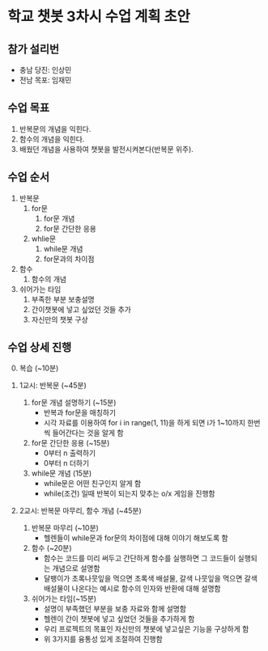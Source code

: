 # 학교 챗봇 3차시 수업 계획 초안

## 참가 설리번

* 충남 당진: 인상민
* 전남 목포: 임재민

## 수업 목표

1. 반복문의 개념을 익힌다.
2. 함수의 개념을 익힌다.
3. 배웠던 개념을 사용하여 챗봇을 발전시켜본다(반복문 위주).

## 수업 순서

1. 반복문
    1. for문
        1. for문 개념
        2. for문 간단한 응용
    2. whlie문
        1. while문 개념
        2. for문과의 차이점
2. 함수
    1. 함수의 개념
3. 쉬어가는 타임
    1. 부족한 부분 보충설명
    2. 간이챗봇에 넣고 싶었던 것들 추가
    3. 자신만의 챗봇 구상

## 수업 상세 진행

0. 복습 (~10분)

1. 1교시: 반복문 (~45분)
    1. for문 개념 설명하기 (~15분)
        * 반복과 for문을 매칭하기
        * 시각 자료를 이용하여 for i in range(1, 11)을 하게 되면 i가 1~10까지 한번씩 들어간다는 것을 알게 함
    2. for문 간단한 응용 (~15분)
        * 0부터 n 출력하기
        * 0부터 n 더하기
    3. while문 개념 (15분)
        * while문은 어떤 친구인지 알게 함
        * while(조건) 일때 반복이 되는지 맞추는 o/x 게임을 진행함

2. 2교시: 반복문 마무리, 함수 개념 (~45분)
    1. 반복문 마무리 (~10분)
        * 헬렌들이 while문과 for문의 차이점에 대해 이야기 해보도록 함
    2. 함수 (~20분)
        * 함수는 코드를 미리 써두고 간단하게 함수를 실행하면 그 코드들이 실행되는 개념으로 설명함
        * 달팽이가 초록나뭇잎을 먹으면 초록색 배설물, 갈색 나뭇잎을 먹으면 갈색 배설물이 나온다는 예시로 함수의 인자와 반환에 대해 설명함
    3. 쉬어가는 타임(~15분)
        * 설명이 부족했던 부분을 보충 자료와 함께 설명함
        * 헬렌이 간이 챗봇에 넣고 싶었던 것들을 추가하게 함
        * 우리 프로젝트의 목표인 자신만의 챗봇에 넣고싶은 기능을 구상하게 함
        * 위 3가지를 융통성 있게 조절하여 진행함